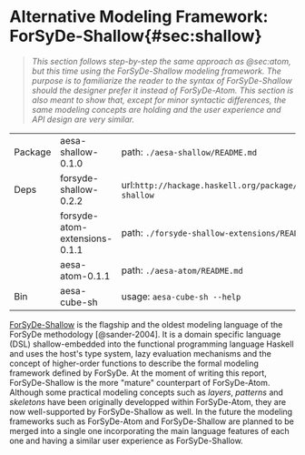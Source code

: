 # Alternative Modeling Framework: ForSyDe-Shallow{#sec:shallow}

> _This section follows step-by-step the same approach as @sec:atom, but this time
> using the ForSyDe-Shallow modeling framework. The purpose is to familiarize the
> reader to the syntax of ForSyDe-Shallow should the designer prefer it instead of
> ForSyDe-Atom. This section is also meant to show that, except for minor syntactic
> differences, the same modeling concepts are holding and the user experience and API
> design are very similar._

|         |                           |                                                    |
| -----   | ------------------------- | -------------------------------------------------- |
| Package | aesa-shallow-0.1.0        | path: `./aesa-shallow/README.md`                   |
| Deps    | forsyde-shallow-0.2.2     | url:`http://hackage.haskell.org/package/forsyde-shallow` |
|         | forsyde-atom-extensions-0.1.1 | path: `./forsyde-shallow-extensions/README.md` |
|         | aesa-atom-0.1.1           | path: `./aesa-atom/README.md`                      |
| Bin     | aesa-cube-sh              | usage: `aesa-cube-sh --help`                       |

[ForSyDe-Shallow](https://forsyde.github.io/forsyde-shallow/) is the flagship and the
oldest modeling language of the ForSyDe methodology [@sander-2004]. It is a domain
specific language (DSL) shallow-embedded into the functional programming language
Haskell and uses the host's type system, lazy evaluation mechanisms and the concept of
higher-order functions to describe the formal modeling framework defined by
ForSyDe. At the moment of writing this report, ForSyDe-Shallow is the more "mature"
counterpart of ForSyDe-Atom. Although some practical modeling concepts such as
*layers*, *patterns* and *skeletons* have been originally developped within
ForSyDe-Atom, they are now well-supported by ForSyDe-Shallow as well. In the future
the modeling frameworks such as ForSyDe-Atom and ForSyDe-Shallow are planned to be
merged into a single one incorporating the main language features of each one and
having a similar user experience as ForSyDe-Shallow.
